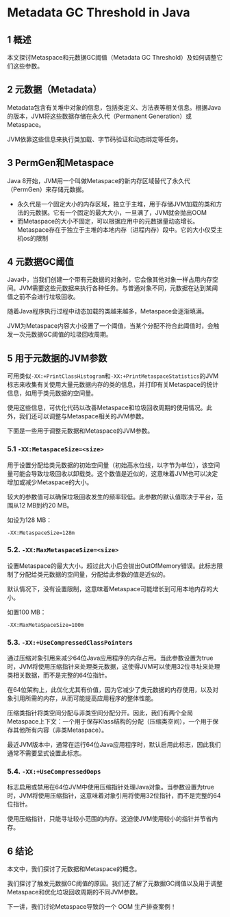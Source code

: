 # Metadata GC Threshold in Java

## 1 概述

本文探讨Metaspace和元数据GC阈值（Metadata GC Threshold）及如何调整它们这些参数。

## 2 元数据（Metadata）

Metadata包含有关堆中对象的信息，包括类定义、方法表等相关信息。根据Java的版本，JVM将这些数据存储在永久代（Permanent Generation）或Metaspace。

JVM依靠这些信息来执行类加载、字节码验证和动态绑定等任务。

## 3 PermGen和Metaspace

Java 8开始，JVM用一个叫做Metaspace的新内存区域替代了永久代（PermGen）来存储元数据。

- 永久代是一个固定大小的内存区域，独立于主堆，用于存储JVM加载的类和方法的元数据。它有一个固定的最大大小，一旦满了，JVM就会抛出OOM
- 而Metaspace的大小不固定，可以根据应用中的元数据量动态增长。Metaspace存在于独立于主堆的本地内存（进程内存）段中。它的大小仅受主机os的限制

## 4 元数据GC阈值

Java中，当我们创建一个带有元数据的对象时，它会像其他对象一样占用内存空间。JVM需要这些元数据来执行各种任务。与普通对象不同，元数据在达到某阈值之前不会进行垃圾回收。

随着Java程序执行过程中动态加载的类越来越多，Metaspace会逐渐填满。

JVM为Metaspace内容大小设置了一个阈值，当某个分配不符合此阈值时，会触发一次元数据GC阈值的垃圾回收周期。

## 5 用于元数据的JVM参数

可用类似`-XX:+PrintClassHistogram`和`-XX:+PrintMetaspaceStatistics`的JVM标志来收集有关使用大量元数据内存的类的信息，并打印有关Metaspace的统计信息，如用于类元数据的空间量。

使用这些信息，可优化代码以改善Metaspace和垃圾回收周期的使用情况。此外，我们还可以调整与Metaspace相关的JVM参数。

下面是一些用于调整元数据和Metaspace的JVM参数。

### 5.1 `-XX:MetaspaceSize=<size>` 

用于设置分配给类元数据的初始空间量（初始高水位线，以字节为单位），该空间量可能会导致垃圾回收以卸载类。这个数值是近似的，这意味着JVM也可以决定增加或减少Metaspace的大小。

较大的参数值可以确保垃圾回收发生的频率较低。此参数的默认值取决于平台，范围从12 MB到约20 MB。

如设为128 MB：

```
-XX:MetaspaceSize=128m
```

### 5.2. `-XX:MaxMetaspaceSize=<size>` 

设置Metaspace的最大大小，超过此大小后会抛出OutOfMemory错误。此标志限制了分配给类元数据的空间量，分配给此参数的值是近似的。

默认情况下，没有设置限制，这意味着Metaspace可能增长到可用本地内存的大小。

如置100 MB：

```
‑XX:MaxMetaSpaceSize=100m
```

### 5.3. `-XX:+UseCompressedClassPointers` 

通过压缩对象引用来减少64位Java应用程序的内存占用。当此参数设置为true时，JVM将使用压缩指针来处理类元数据，这使得JVM可以使用32位寻址来处理类相关数据，而不是完整的64位指针。

在64位架构上，此优化尤其有价值，因为它减少了类元数据的内存使用，以及对象引用所需的内存，从而可能提高应用程序的整体性能。

压缩类指针将类空间分配与非类空间分配分开。因此，我们有两个全局Metaspace上下文：一个用于保存Klass结构的分配（压缩类空间），一个用于保存其他所有内容（非类Metaspace）。

最近JVM版本中，通常在运行64位Java应用程序时，默认启用此标志，因此我们通常不需要显式设置此标志。

### 5.4. `-XX:+UseCompressedOops` 

标志启用或禁用在64位JVM中使用压缩指针处理Java对象。当参数设置为true时，JVM将使用压缩指针，这意味着对象引用将使用32位指针，而不是完整的64位指针。

使用压缩指针，只能寻址较小范围的内存。这迫使JVM使用较小的指针并节省内存。

## 6 结论

本文中，我们探讨了元数据和Metaspace的概念。

我们探讨了触发元数据GC阈值的原因。我们还了解了元数据GC阈值以及用于调整Metaspace和优化垃圾回收周期的不同JVM参数。

下一讲，我们讨论Metaspace导致的一个 OOM 生产排查案例！